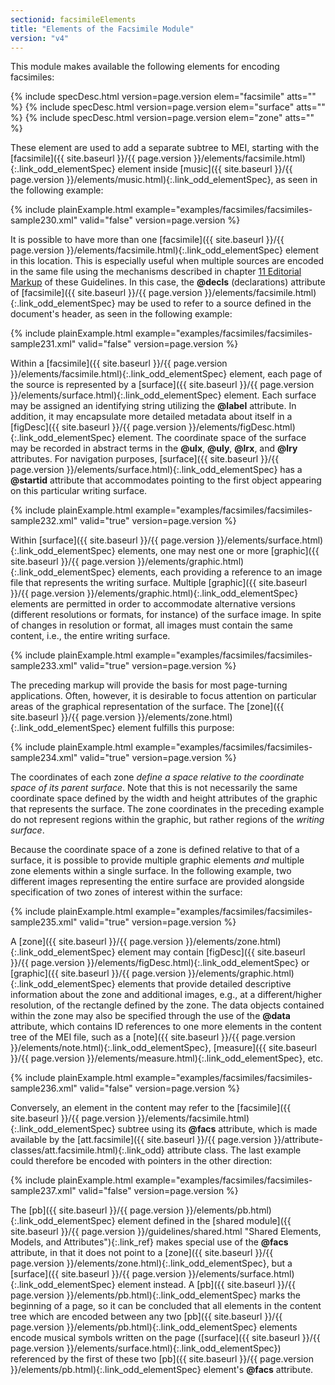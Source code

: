```yaml
---
sectionid: facsimileElements
title: "Elements of the Facsimile Module"
version: "v4"
---
```




This module makes available the following elements for encoding facsimiles:



{% include specDesc.html version=page.version elem="facsimile" atts="" %}
{% include specDesc.html version=page.version elem="surface" atts="" %}
{% include specDesc.html version=page.version elem="zone" atts="" %}



These element are used to add a separate subtree to MEI, starting with the [facsimile]({{ site.baseurl }}/{{ page.version }}/elements/facsimile.html){:.link_odd_elementSpec} element inside [music]({{ site.baseurl }}/{{ page.version }}/elements/music.html){:.link_odd_elementSpec}, as seen in the following
example:

{% include plainExample.html example="examples/facsimiles/facsimiles-sample230.xml" valid="false" version=page.version %}


It is possible to have more than one [facsimile]({{ site.baseurl }}/{{ page.version }}/elements/facsimile.html){:.link_odd_elementSpec} element in this
location. This is especially useful when multiple sources are encoded in the same
file using
the mechanisms described in chapter <a class="link_ptr" title="Editorial Markup" href="{{ site.baseurl }}/{{ page.version }}/guidelines/editTrans.html">11 Editorial Markup</a> of these Guidelines. In this
case, the **@decls** (declarations) attribute of [facsimile]({{ site.baseurl }}/{{ page.version }}/elements/facsimile.html){:.link_odd_elementSpec} may be
used to refer to a source defined in the document's header, as seen in the following
example:

{% include plainExample.html example="examples/facsimiles/facsimiles-sample231.xml" valid="false" version=page.version %}


Within a [facsimile]({{ site.baseurl }}/{{ page.version }}/elements/facsimile.html){:.link_odd_elementSpec} element, each page of the source is represented by a
[surface]({{ site.baseurl }}/{{ page.version }}/elements/surface.html){:.link_odd_elementSpec} element. Each surface may be assigned an identifying string
utilizing the **@label** attribute. In addition, it may encapsulate more detailed
metadata about itself in a [figDesc]({{ site.baseurl }}/{{ page.version }}/elements/figDesc.html){:.link_odd_elementSpec} element. The coordinate space of the
surface may be recorded in abstract terms in the **@ulx**, **@uly**,
**@lrx**, and **@lry** attributes. For navigation purposes, [surface]({{ site.baseurl }}/{{ page.version }}/elements/surface.html){:.link_odd_elementSpec} has a **@startid** attribute that accommodates pointing to the first
object appearing on this particular writing surface.

{% include plainExample.html example="examples/facsimiles/facsimiles-sample232.xml" valid="true" version=page.version %}


Within [surface]({{ site.baseurl }}/{{ page.version }}/elements/surface.html){:.link_odd_elementSpec} elements, one may nest one or more [graphic]({{ site.baseurl }}/{{ page.version }}/elements/graphic.html){:.link_odd_elementSpec} elements, each providing a reference to an image file that represents the
writing surface. Multiple [graphic]({{ site.baseurl }}/{{ page.version }}/elements/graphic.html){:.link_odd_elementSpec} elements are permitted in order to
accommodate alternative versions (different resolutions or formats, for instance)
of the
surface image. In spite of changes in resolution or format, all images must contain
the same
content, i.e., the entire writing surface.

{% include plainExample.html example="examples/facsimiles/facsimiles-sample233.xml" valid="true" version=page.version %}


The preceding markup will provide the basis for most page-turning applications. Often,
however, it is desirable to focus attention on particular areas of the graphical
representation of the surface. The [zone]({{ site.baseurl }}/{{ page.version }}/elements/zone.html){:.link_odd_elementSpec} element fulfills this
purpose:

{% include plainExample.html example="examples/facsimiles/facsimiles-sample234.xml" valid="true" version=page.version %}






The coordinates of each zone *define a space relative to the coordinate space of its
parent surface*. Note that this is not necessarily the same coordinate space defined
by the width and height attributes of the graphic that represents the surface. The
zone
coordinates in the preceding example do not represent regions within the graphic,
but rather
regions of the *writing surface*.


Because the coordinate space of a zone is defined relative to that of a surface, it
is
possible to provide multiple graphic elements *and* multiple zone elements within a
single surface. In the following example, two different images representing the entire
surface
are provided alongside specification of two zones of interest within the surface:

{% include plainExample.html example="examples/facsimiles/facsimiles-sample235.xml" valid="true" version=page.version %}


A [zone]({{ site.baseurl }}/{{ page.version }}/elements/zone.html){:.link_odd_elementSpec} element may contain [figDesc]({{ site.baseurl }}/{{ page.version }}/elements/figDesc.html){:.link_odd_elementSpec} or [graphic]({{ site.baseurl }}/{{ page.version }}/elements/graphic.html){:.link_odd_elementSpec} elements that provide detailed descriptive information about the
zone and additional images, e.g., at a different/higher resolution, of the rectangle
defined
by the zone. The data objects contained within the zone may also be specified through
the use
of the **@data** attribute, which contains ID references to one more elements in the
content tree of the MEI file, such as a [note]({{ site.baseurl }}/{{ page.version }}/elements/note.html){:.link_odd_elementSpec}, [measure]({{ site.baseurl }}/{{ page.version }}/elements/measure.html){:.link_odd_elementSpec}, etc.

{% include plainExample.html example="examples/facsimiles/facsimiles-sample236.xml" valid="false" version=page.version %}


Conversely, an element in the content may refer to the [facsimile]({{ site.baseurl }}/{{ page.version }}/elements/facsimile.html){:.link_odd_elementSpec}
subtree using its **@facs** attribute, which is made available by the [att.facsimile]({{ site.baseurl }}/{{ page.version }}/attribute-classes/att.facsimile.html){:.link_odd} attribute class. The last example could therefore be
encoded with pointers in the other direction:

{% include plainExample.html example="examples/facsimiles/facsimiles-sample237.xml" valid="false" version=page.version %}


The [pb]({{ site.baseurl }}/{{ page.version }}/elements/pb.html){:.link_odd_elementSpec} element defined in the [shared module]({{ site.baseurl }}/{{ page.version }}/guidelines/shared.html "Shared Elements, Models, and Attributes"){:.link_ref}
makes special use of the **@facs** attribute, in that it does not point to a [zone]({{ site.baseurl }}/{{ page.version }}/elements/zone.html){:.link_odd_elementSpec}, but a [surface]({{ site.baseurl }}/{{ page.version }}/elements/surface.html){:.link_odd_elementSpec} element instead. A [pb]({{ site.baseurl }}/{{ page.version }}/elements/pb.html){:.link_odd_elementSpec} marks the beginning of a page, so it can be concluded that all elements
in the content tree which are encoded between any two [pb]({{ site.baseurl }}/{{ page.version }}/elements/pb.html){:.link_odd_elementSpec} elements encode
musical symbols written on the page ([surface]({{ site.baseurl }}/{{ page.version }}/elements/surface.html){:.link_odd_elementSpec}) referenced by the first of
these two [pb]({{ site.baseurl }}/{{ page.version }}/elements/pb.html){:.link_odd_elementSpec} element's **@facs** attribute.


